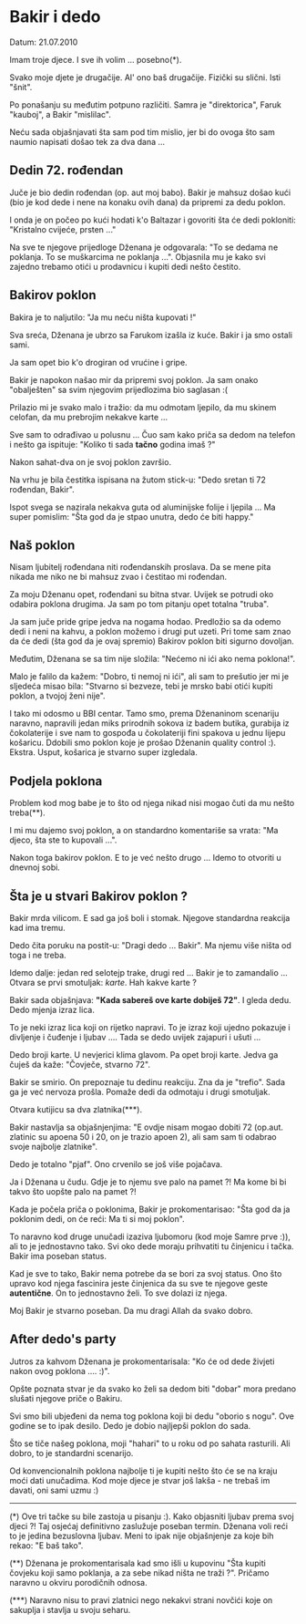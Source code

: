 Bakir i dedo
============

Datum: 21.07.2010

Imam troje djece. I sve ih volim ... posebno(*). 

Svako moje djete je drugačije. Al' ono baš drugačije. Fizički su slični. Isti "šnit". 

Po ponašanju su međutim potpuno različiti. Samra je "direktorica", Faruk "kauboj", a Bakir "mislilac". 

Neću sada objašnjavati šta sam pod tim mislio, jer bi do ovoga što sam naumio napisati došao tek za dva dana ...

Dedin 72. rođendan
-------------------

Juče je bio dedin rođendan (op. aut moj babo). Bakir je mahsuz došao kući (bio je kod dede i nene na konaku ovih dana) da pripremi za dedu poklon.

I onda je on počeo po kući hodati k'o Baltazar i govoriti šta će dedi pokloniti: "Kristalno cvijeće, prsten ..."

Na sve te njegove prijedloge Dženana je odgovarala: "To se dedama ne poklanja. To se muškarcima ne poklanja ...". Objasnila mu je kako svi zajedno trebamo otići u prodavnicu i kupiti dedi nešto čestito.


Bakirov poklon
-------------

Bakira je to naljutilo: "Ja mu neću ništa kupovati !"

Sva sreća, Dženana je ubrzo sa Farukom izašla iz kuće. Bakir i ja smo ostali sami.

Ja sam opet bio k'o drogiran od vrućine i gripe. 

Bakir je napokon našao mir da pripremi svoj poklon. Ja sam onako "obalješten" sa svim njegovim prijedlozima bio saglasan :( 

Prilazio mi je svako malo i tražio: da mu odmotam ljepilo, da mu skinem celofan, da mu prebrojim nekakve karte ... 

Sve sam to odrađivao u polusnu ... Čuo sam kako priča sa dedom na telefon i nešto ga ispituje: "Koliko ti sada **tačno** godina imaš ?" 
  
Nakon sahat-dva on je svoj poklon završio. 

Na vrhu je bila čestitka ispisana na žutom stick-u: "Dedo sretan ti 72 rođendan, Bakir". 

Ispot svega se nazirala nekakva guta od aluminijske folije i ljepila ... Ma super pomislim: "Šta god da je stpao unutra, dedo će biti happy."

Naš poklon
----------

Nisam ljubitelj rođendana niti rođendanskih proslava. Da se mene pita nikada me niko ne bi mahsuz zvao i čestitao mi rođendan. 

Za moju Dženanu opet, rođendani su bitna stvar. Uvijek se potrudi oko odabira poklona drugima. Ja sam po tom pitanju opet totalna "truba".  

Ja sam juče pride gripe jedva na nogama hodao.  Predložio sa  da odemo dedi i neni na kahvu, a poklon možemo i drugi put uzeti. Pri tome sam znao da će dedi (šta god da je ovaj spremio) Bakirov poklon biti sigurno dovoljan.

Međutim, Dženana se sa tim nije složila: "Nećemo ni ići ako nema poklona!".

Malo je falilo da kažem: "Dobro, ti nemoj ni ići", ali sam to prešutio jer mi je sljedeća misao bila: "Stvarno si bezveze, tebi je mrsko babi otići kupiti poklon, a tvojoj ženi nije".

I tako mi odosmo u BBI centar. Tamo smo, prema Dženaninom scenariju naravno, napravili jedan miks prirodnih sokova iz badem butika, gurabija iz čokolaterije i sve nam to gospođa u čokolateriji fini spakova u jednu lijepu košaricu. Ddobili smo poklon koje je prošao Dženanin quality control :). Ekstra. Usput, košarica je stvarno super izgledala. 

Podjela poklona
---------------

Problem kod mog babe je to što od njega nikad nisi mogao čuti da mu nešto treba(**). 

I mi mu dajemo svoj poklon, a on standardno komentariše sa vrata: "Ma djeco, šta ste to kupovali ...". 

Nakon toga bakirov poklon. E to je već nešto drugo ... Idemo to otvoriti u dnevnoj sobi.

Šta je u stvari Bakirov poklon ?
-------------------------------

Bakir mrda vilicom. E sad ga još boli i stomak. Njegove standardna reakcija kad ima tremu.

Dedo čita poruku na postit-u: "Dragi dedo ... Bakir". Ma njemu više ništa od toga i ne treba. 

Idemo dalje: jedan red selotejp trake, drugi red ... Bakir je to zamandalio ... Otvara se prvi smotuljak: *karte*. Hah kakve karte ?

Bakir sada objašnjava: **"Kada sabereš ove karte dobiješ 72"**. I gleda dedu. Dedo mjenja izraz lica. 

To je neki izraz lica koji on rijetko napravi. To je izraz koji ujedno pokazuje i divljenje i čuđenje i ljubav .... Tada se dedo uvijek zajapuri i ušuti ... 

Dedo broji karte. U nevjerici klima glavom. Pa opet broji karte. Jedva ga čuješ da kaže: "Čovječe, stvarno 72". 

Bakir se smirio. On prepoznaje tu dedinu reakciju. Zna da je "trefio". Sada ga je već nervoza prošla. Pomaže dedi da odmotaju i drugi smotuljak. 

Otvara kutijicu sa dva zlatnika(***). 

Bakir nastavlja sa objašnjenjima: "E ovdje nisam mogao dobiti 72 (op.aut. zlatinic su apoena 50 i 20, on je trazio apoen 2), ali sam sam ti odabrao svoje najbolje zlatnike". 

Dedo je totalno "pjaf". Ono crvenilo se još više pojačava. 

Ja i Dženana u čudu. Gdje je to njemu sve palo na pamet ?! Ma kome bi bi takvo što uopšte palo na pamet ?!


Kada je počela priča o poklonima, Bakir je prokomentarisao: "Šta god da ja poklonim dedi, on će reći: Ma ti si moj poklon".  

To naravno kod druge unučadi izaziva ljubomoru (kod moje Samre prve :)), ali to je jednostavno tako. Svi oko dede moraju prihvatiti tu činjenicu i tačka. Bakir ima poseban status. 

Kad je sve to tako, Bakir nema potrebe da se bori za svoj status. Ono što upravo kod njega fascinira jeste činjenica da su sve te njegove geste **autentične**. On to jednostavno želi. To sve dolazi iz njega.  

Moj Bakir je stvarno poseban. Da mu dragi Allah da svako dobro.


After dedo's party
-------------------

Jutros za kahvom Dženana je prokomentarisala: "Ko će od dede živjeti nakon ovog poklona .... :)". 

Opšte poznata stvar je da svako ko želi sa dedom biti "dobar" mora predano slušati njegove priče o Bakiru.

Svi smo bili ubjeđeni da nema tog poklona koji bi dedu "oborio s nogu". Ove godine se to ipak desilo. Dedo je dobio najljepši poklon do sada.

Što se tiče našeg poklona, moji "hahari" to u roku od po sahata rasturili. Ali dobro, to je standardni scenarijo. 

Od konvencionalnih poklona najbolje ti je kupiti nešto što će se na kraju moći dati unučadima. Kod moje djece je stvar još lakša - ne trebaš im davati, oni sami uzmu :)

--------------

(*) Ove tri tačke su bile zastoja u pisanju :). Kako objasniti ljubav prema svoj djeci ?! Taj osjećaj definitivno zaslužuje poseban termin. Dženana voli reći to je jedina bezuslovna ljubav. Meni to ipak nije objašnjenje za koje bih rekao: "E baš tako".

(**) Dženana je prokomentarisala kad smo išli u kupovinu "Šta kupiti čovjeku koji samo poklanja, a za sebe nikad ništa ne traži ?". Pričamo naravno u okviru porodičnih odnosa. 

(***) Naravno nisu to pravi zlatnici nego nekakvi strani novčići koje on sakuplja i stavlja u svoju seharu.  

